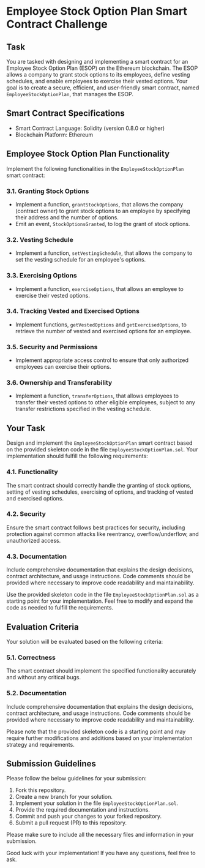 # Employee Stock Option Plan Smart Contract Challenge

## Task
You are tasked with designing and implementing a smart contract for an Employee Stock Option Plan (ESOP) on the Ethereum blockchain. The ESOP allows a company to grant stock options to its employees, define vesting schedules, and enable employees to exercise their vested options. Your goal is to create a secure, efficient, and user-friendly smart contract, named `EmployeeStockOptionPlan`, that manages the ESOP.

## Smart Contract Specifications
- Smart Contract Language: Solidity (version 0.8.0 or higher)
- Blockchain Platform: Ethereum

## Employee Stock Option Plan Functionality
Implement the following functionalities in the `EmployeeStockOptionPlan` smart contract:

### 3.1. Granting Stock Options
- Implement a function, `grantStockOptions`, that allows the company (contract owner) to grant stock options to an employee by specifying their address and the number of options.
- Emit an event, `StockOptionsGranted`, to log the grant of stock options.

### 3.2. Vesting Schedule
- Implement a function, `setVestingSchedule`, that allows the company to set the vesting schedule for an employee's options.

### 3.3. Exercising Options
- Implement a function, `exerciseOptions`, that allows an employee to exercise their vested options.

### 3.4. Tracking Vested and Exercised Options
- Implement functions, `getVestedOptions` and `getExercisedOptions`, to retrieve the number of vested and exercised options for an employee.

### 3.5. Security and Permissions
- Implement appropriate access control to ensure that only authorized employees can exercise their options.

### 3.6. Ownership and Transferability
- Implement a function, `transferOptions`, that allows employees to transfer their vested options to other eligible employees, subject to any transfer restrictions specified in the vesting schedule.

## Your Task
Design and implement the `EmployeeStockOptionPlan` smart contract based on the provided skeleton code in the file `EmployeeStockOptionPlan.sol`. Your implementation should fulfill the following requirements:

### 4.1. Functionality
The smart contract should correctly handle the granting of stock options, setting of vesting schedules, exercising of options, and tracking of vested and exercised options.

### 4.2. Security
Ensure the smart contract follows best practices for security, including protection against common attacks like reentrancy, overflow/underflow, and unauthorized access.

### 4.3. Documentation
Include comprehensive documentation that explains the design decisions, contract architecture, and usage instructions. Code comments should be provided where necessary to improve code readability and maintainability.

Use the provided skeleton code in the file `EmployeeStockOptionPlan.sol` as a starting point for your implementation. Feel free to modify and expand the code as needed to fulfill the requirements.

## Evaluation Criteria
Your solution will be evaluated based on the following criteria:

### 5.1. Correctness
The smart contract should implement the specified functionality accurately and without any critical bugs.

### 5.2. Documentation
Include comprehensive documentation that explains the design decisions, contract architecture, and usage instructions. Code comments should be provided where necessary to improve code readability and maintainability.

Please note that the provided skeleton code is a starting point and may require further modifications and additions based on your implementation strategy and requirements.

## Submission Guidelines
Please follow the below guidelines for your submission:

1. Fork this repository.
2. Create a new branch for your solution.
3. Implement your solution in the file `EmployeeStockOptionPlan.sol`.
4. Provide the required documentation and instructions.
5. Commit and push your changes to your forked repository.
6. Submit a pull request (PR) to this repository.

Please make sure to include all the necessary files and information in your submission.

Good luck with your implementation! If you have any questions, feel free to ask.
